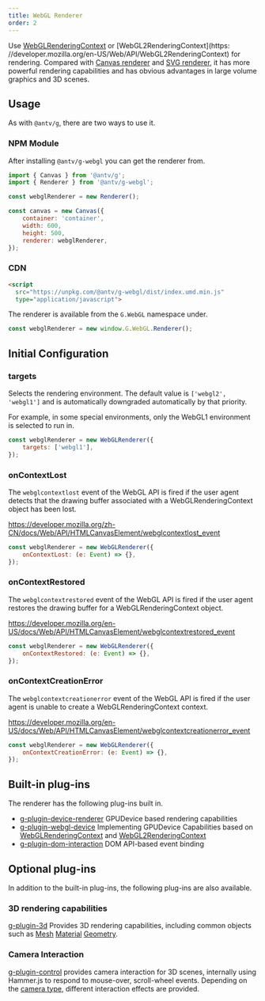 ```yaml
---
title: WebGL Renderer
order: 2
---
```


Use [WebGLRenderingContext](https://developer.mozilla.org/en-US/Web/API/WebGLRenderingContext) or [WebGL2RenderingContext](https: //developer.mozilla.org/en-US/Web/API/WebGL2RenderingContext) for rendering. Compared with [Canvas renderer](/en/api/renderer/canvas) and [SVG renderer](/en/api/renderer/svg), it has more powerful rendering capabilities and has obvious advantages in large volume graphics and 3D scenes.

## Usage

As with `@antv/g`, there are two ways to use it.

### NPM Module

After installing `@antv/g-webgl` you can get the renderer from.

```js
import { Canvas } from '@antv/g';
import { Renderer } from '@antv/g-webgl';

const webglRenderer = new Renderer();

const canvas = new Canvas({
    container: 'container',
    width: 600,
    height: 500,
    renderer: webglRenderer,
});
```

### CDN

```html
<script
  src="https://unpkg.com/@antv/g-webgl/dist/index.umd.min.js"
  type="application/javascript">
```

The renderer is available from the `G.WebGL` namespace under.

```js
const webglRenderer = new window.G.WebGL.Renderer();
```

## Initial Configuration

### targets

Selects the rendering environment. The default value is `['webgl2', 'webgl1']` and is automatically downgraded automatically by that priority.

For example, in some special environments, only the WebGL1 environment is selected to run in.

```js
const webglRenderer = new WebGLRenderer({
    targets: ['webgl1'],
});
```

### onContextLost

The `webglcontextlost` event of the WebGL API is fired if the user agent detects that the drawing buffer associated with a WebGLRenderingContext object has been lost.

<https://developer.mozilla.org/zh-CN/docs/Web/API/HTMLCanvasElement/webglcontextlost_event>

```js
const webglRenderer = new WebGLRenderer({
    onContextLost: (e: Event) => {},
});
```

### onContextRestored

The `webglcontextrestored` event of the WebGL API is fired if the user agent restores the drawing buffer for a WebGLRenderingContext object.

<https://developer.mozilla.org/en-US/docs/Web/API/HTMLCanvasElement/webglcontextrestored_event>

```js
const webglRenderer = new WebGLRenderer({
    onContextRestored: (e: Event) => {},
});
```

### onContextCreationError

The `webglcontextcreationerror` event of the WebGL API is fired if the user agent is unable to create a WebGLRenderingContext context.

<https://developer.mozilla.org/en-US/docs/Web/API/HTMLCanvasElement/webglcontextcreationerror_event>

```js
const webglRenderer = new WebGLRenderer({
    onContextCreationError: (e: Event) => {},
});
```

## Built-in plug-ins

The renderer has the following plug-ins built in.

- [g-plugin-device-renderer](/en/plugins/device-renderer) GPUDevice based rendering capabilities
- [g-plugin-webgl-device](/en/plugins/device-renderer) Implementing GPUDevice Capabilities based on [WebGLRenderingContext](https://developer.mozilla.org/en-US/Web/API/WebGLRenderingContext) and [WebGL2RenderingContext](https://developer.mozilla.org/en-US/Web/API/WebGL2RenderingContext)
- [g-plugin-dom-interaction](/en/plugins/dom-interaction) DOM API-based event binding

## Optional plug-ins

In addition to the built-in plug-ins, the following plug-ins are also available.

### 3D rendering capabilities

[g-plugin-3d](/en/plugins/3d) Provides 3D rendering capabilities, including common objects such as [Mesh](/en/api/3d/mesh) [Material](/en/api/3d/material) [Geometry](/en/api/3d/geometry).

### Camera Interaction

[g-plugin-control](/en/plugins/control) provides camera interaction for 3D scenes, internally using Hammer.js to respond to mouse-over, scroll-wheel events. Depending on the [camera type](/en/api/camera/intro), different interaction effects are provided.
